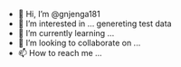 - 👋 Hi, I’m @gnjenga181
- 👀 I’m interested in ... genereting test data
- 🌱 I’m currently learning ...
- 💞️ I’m looking to collaborate on ...
- 📫 How to reach me ...

<!---
gnjenga181/gnjenga181 is a ✨ special ✨ repository because its `README.md` (this file) appears on your GitHub profile.
You can click the Preview link to take a look at your changes.
--->
